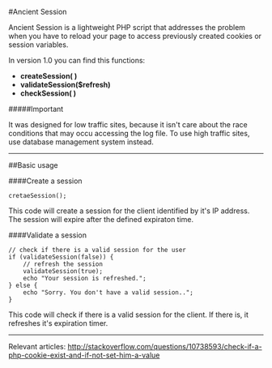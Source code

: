 #Ancient Session

Ancient Session is a lightweight PHP script that addresses the problem when you have to reload your page to access previously created cookies or session variables.

In version 1.0 you can find this functions:

* __createSession( )__
* __validateSession($refresh)__
* __checkSession( )__

#####Important

It was designed for low traffic sites, because it isn't care about the race conditions that may occu accessing the log file. To use high traffic sites, use database management system instead.


---

##Basic usage

####Create a session

	cretaeSession();

	
This code will create a session for the client identified by it's IP address. The session will expire after the defined expiraton time.


####Validate a session

	// check if there is a valid session for the user
	if (validateSession(false)) {
		// refresh the session
		validateSession(true);
		echo "Your session is refreshed.";
	} else {
		echo "Sorry. You don't have a valid session..";
	}

This code will check if there is a valid session for the client. If there is, it refreshes it's expiration timer.


---

 
Relevant articles: <http://stackoverflow.com/questions/10738593/check-if-a-php-cookie-exist-and-if-not-set-him-a-value>